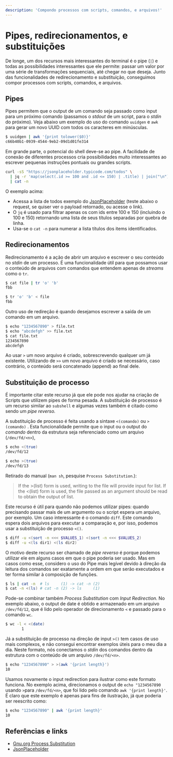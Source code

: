```yaml
---
description: 'Compondo processos com scripts, comandos, e arquivos!'
---
```


# Pipes, redirecionamentos, e substituições

De longe, um dos recursos mais interessantes do terminal é o pipe \(`|`\) e todas as possibilidades interessantes que ele permite: passar um valor por uma série de transformações sequenciais, até chegar no que deseja. Junto das funcionalidades de redirecionamento e substituição, conseguimos compor processos com scripts, comandos, e arquivos.

## Pipes

Pipes permitem que o output de um comando seja passado como input para um próximo comando \(passamos o _stdout_ de um script, para o _stdin_ do próximo\). Veja abaixo um exemplo do uso do comando `uuidgen` e `awk` para gerar um novo UUID com todos os caracteres em minúsculas.

```bash
$ uuidgen | awk '{print tolower($0)}'
c66b40b1-0939-4544-9eb2-09d1d01fe314
```

Em grande parte, o potencial do shell deve-se ao pipe. A facilidade de conexão de diferentes processos cria possibilidades muito interessantes ao escrever pequenas instruções pontuais ou grandes scripts.

```bash
curl -sS "https://jsonplaceholder.typicode.com/todos" \
  | jq -r 'map(select(.id >= 100 and .id <= 150) | .title) | join("\n")' \
  | cat -n
```

O exemplo acima: 

* Acessa a lista de todos exemplo do [JsonPlaceholder](https://jsonplaceholder.typicode.com/todos) \(teste abaixo o request, se quiser ver o payload retornado, ou acesse o link\).
* O `jq` é usado para filtrar apenas os com ids entre 100 e 150 \(incluindo o 100 e 150\) retornando uma lista de seus títulos separadas por quebra de linha.
* Usa-se o `cat -n` para numerar a lista títulos dos items identificados.

## Redirecionamentos

Redirecionamento é a ação de abrir um arquivo e escrever o seu conteúdo no _stdin_ de um processo. É uma funcionalidade útil para que possamos usar o conteúdo de arquivos com comandos que entendem apenas de _streams_ como o `tr`.

```bash
$ cat file | tr 'o' 'b'
fbb

$ tr 'o' 'b' < file
fbb
```

Outro uso de redireção é quando desejamos escrever a saída de um comando em um arquivo.

```bash
$ echo "1234567890" > file.txt
$ echo "abcdefgh" >> file.txt
$ cat file.txt
1234567890
abcdefgh
```

Ao usar `>` um novo arquivo é criado, sobrescrevendo qualquer um já existente. Utilizando de `>>` um novo arquivo é criado se necessário, caso contrário, o conteúdo será concatenado \(append\) ao final dele.

## Substituição de processo

É importante citar este recurso já que ele pode nos ajudar na criação de Scripts que utilizem pipes de forma pesada. A substituição de processo é um recurso similar ao `subshell` e algumas vezes também é citado como sendo um _pipe reverso._

A substituição de processo é feita usando a sintaxe `<(comando)` ou `>(comando)` . Esta funcionalidade permite que o input ou o output do _comando_ dentro da estrutura seja referenciado como um arquivo \(`/dev/fd/<n>`\),

```bash
$ echo <(true)
/dev/fd/12

$ echo >(true)
/dev/fd/13
```

Retirado do manual \(`man sh`, pesquise `Process Substitution`.\):

> If the &gt;\(list\) form is used, writing to the file will provide input for list.  If the &lt;\(list\) form is used, the file passed as an argument should be read to obtain the output of list.

Este recurso é útil para quando não podemos utilizar pipes: quando precisando passar mais de um argumento ou o script espera um arquivo, por exemplo. Um caso interessante é o comando `diff`. Este comando espera dois arquivos para executar a comparação e, por isso, podemos usar a substituição de processo `<()`.

```bash
$ diff -u <(sort -n <<< $VALUES_1) <(sort -n <<< $VALUES_2)
$ diff -u <(ls dir1) <(ls dir2)
```

O motivo deste recurso ser chamado de _pipe reverso_ é porque podemos utilizar ele em alguns casos em que o pipe poderia ser usado. Mas em casos como esse, considero o uso do Pipe mais legível devido à direção da leitura dos comandos ser exatamente a ordem em que serão executados e ter forma similar à composição de funções.

```bash
$ ls | cat -n  # ls     (1) -> cat -n (2)
$ cat -n <(ls) # cat -n (2) -> ls     (1)
```

Pode-se combinar também _Process Substitution_ com _Input Redirection._ No exemplo abaixo, o output de date é obtido e armazenado em um arquivo `/dev/fd/12`, que é lido pelo operador de direcionamento `<` e passado para o comando `wc`.

```bash
$ wc -l < <(date)
       1
```

Já a substituição de processo na direção de input `>()` tem casos de uso mais complexos, e não consegui encontrar exemplos úteis para o meu dia a dia. Neste formato, nós conectamos o _stdin_ dos comandos dentro da estrutura com o conteúdo de um arquivo `/dev/fd/<n>`.

```bash
$ echo "1234567890" > >(awk '{print length}')
10
```

Usamos novamente o input redirection para ilustrar como este formato funciona. No exemplo acima, direcionamos o output de `echo "1234567890` usando `>`para `/dev/fd/<n>`, que foi lido pelo comando `awk '{print length}'`. É claro que este exemplo é apenas para fins de ilustração, já que poderia ser reescrito como:

```bash
$ echo "1234567890" | awk '{print length}'
10
```

## Referências e links

* [Gnu.org Process Substitution](http://www.gnu.org/software/bash/manual/html_node/Process-Substitution.html#Process-Substitution)
* [JsonPlaceholder](https://jsonplaceholder.typicode.com)

